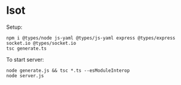# lsot

Setup:
```
npm i @types/node js-yaml @types/js-yaml express @types/express socket.io @types/socket.io
tsc generate.ts
```

To start server:
```
node generate.js && tsc *.ts --esModuleInterop
node server.js
```
